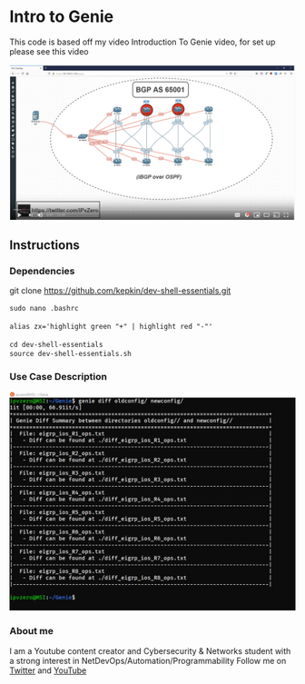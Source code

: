 # Intro to Genie

This code is based off my video Introduction To Genie video, for set up please see this video

[![Introduction to Genie | Python Network Automation!](./Images/youtubeimage.png)](https://youtu.be/THgHwS-zVt8 "Introduction to Genie | Python Network Automation!")

## Instructions

### Dependencies

git clone https://github.com/kepkin/dev-shell-essentials.git

```
sudo nano .bashrc

alias zx='highlight green "+" | highlight red "-"'

cd dev-shell-essentials
source dev-shell-essentials.sh
```


### Use Case Description

![teaser image](./Images/geniediff.png)

### About me
I am a Youtube content creator and Cybersecurity & Networks student with a strong interest in NetDevOps/Automation/Programmability
Follow me on [Twitter](https://twitter.com/IPvZero) and [YouTube](https://www.youtube.com/channel/UCQ7d_M3T1TdVX3Nnxp6wmAA)

